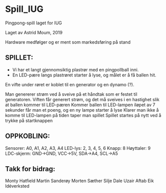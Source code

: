 # Spill_IUG
Pingpong-spill laget for IUG

Laget av Astrid Moum, 2019

Hardware medfølger og er ment som markedsføring på stand

SPILLET:
-
- Vi har et langt gjennomsiktig plastrør med en pingpollball inni. 
- En LED-pære langs plastrøret starter å lyse, og målet er å få ballen hit.

En vifte under røret er koblet til en generator og en dynamo (?). 

Man genererer strøm ved å sveive på et håndtak som er festet til generatoren.
Viften får generert strøm, og det må sveives i en hastighet slik at ballen kommer til LED-pæren
Kommer ballen til LED-lampen iløpet av 7 sekunder får man et poeng, og en ny lampe starter å lyse
Klarer man ikke å komme til LED-lampen på tiden taper man spillet
Spillet startes på nytt ved å trykke på startknappen



OPPKOBLING:
- 
Sensorer: A0, A1, A2, A3, A4
LED-lys: 2, 3, 4, 5, 6
Knapp: 8
Høyttaler: 9
LDC-skjerm: GND->GND, VCC->5V, SDA->A4, SCL->A5


Takk for bidrag:
- 
Monty Hatfield
Martin Sanderøy
Morten Sæther
Silje Dale
Uzair Aftab
Eik Idéverksted
